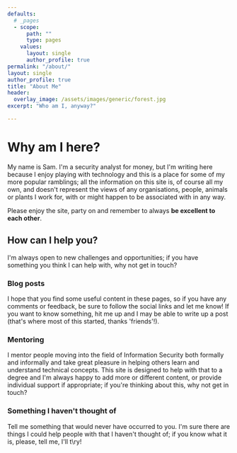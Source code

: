 ```yaml
---
defaults:
  # _pages
  - scope:
      path: ""
      type: pages
    values:
      layout: single
      author_profile: true
permalink: "/about/"
layout: single
author_profile: true
title: "About Me"
header:
  overlay_image: /assets/images/generic/forest.jpg
excerpt: "Who am I, anyway?"

---
```


# Why am I here?

My name is Sam. I'm a security analyst for money, but I'm writing here because I enjoy playing with technology and this is a place for some of my more popular ramblings; all the information on this site is, of course all my own, and doesn't represent the views of any organisations, people, animals or plants I work for, with or might happen to be associated with in any way.

Please enjoy the site, party on and remember to always **be excellent to each other**.

## How can I help you?

I'm always open to new challenges and opportunities; if you have something you think I can help with, why not get in touch?

### Blog posts

I hope that you find some useful content in these pages, so if you have any comments or feedback, be sure to follow the social links and let me know! If you want to know something, hit me up and I may be able to write up a post (that's where most of this started, thanks 'friends'!).

### Mentoring
I mentor people moving into the field of Information Security both formally and informally and take great pleasure in helping others learn and understand technical concepts. This site is designed to help with that to a degree and I'm always happy to add more or different content, or provide individual support if appropriate; if you're thinking about this, why not get in touch?

### Something I haven't thought of

Tell me something that would never have occurred to you. I'm sure there are things I could help people with that I haven't thought of; if you know what it is, please, tell me, I'll t\ry!
